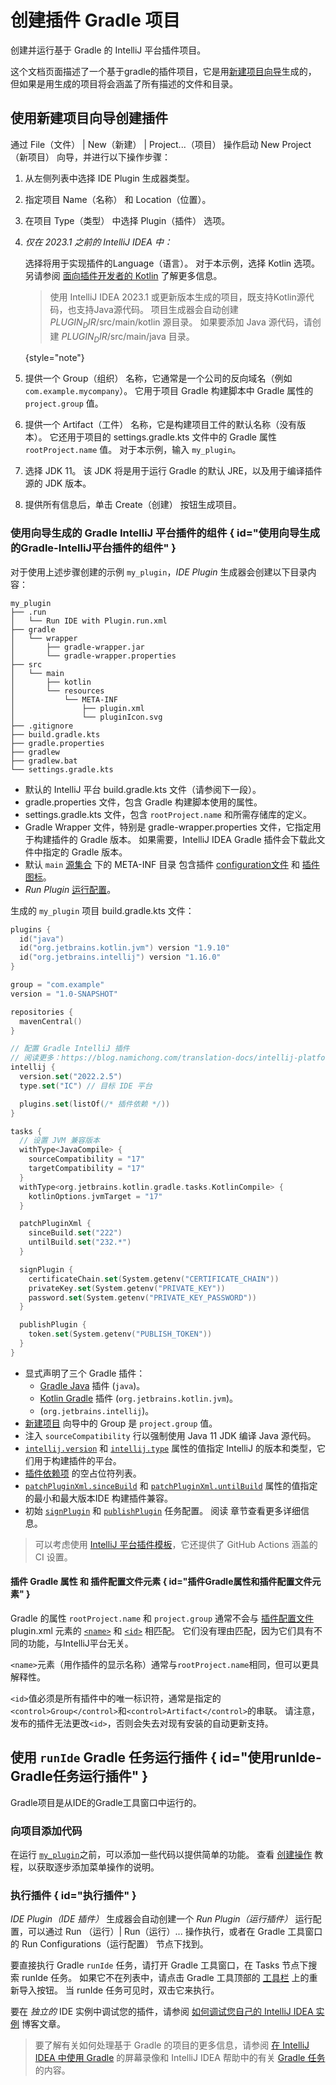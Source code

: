 <!-- Copyright 2000-2023 JetBrains s.r.o. and contributors. Use of this source code is governed by the Apache 2.0 license. -->

# 创建插件 Gradle 项目

<link-summary>创建并运行基于 Gradle 的 IntelliJ 平台插件项目。</link-summary>

这个文档页面描述了一个基于gradle的插件项目，它是用[新建项目向导](https://www.jetbrains.com/help/idea/new-project-wizard.html)生成的，
但如果是用[](plugin_github_template.md)生成的项目将会涵盖了所有描述的文件和目录。

## 使用新建项目向导创建插件

<procedure title="创建IDE插件" id="create-ide-plugin">

通过 <ui-path>File（文件） | New（新建） | Project...（项目）</ui-path> 操作启动 <control>New Project（新项目）</control> 向导，并进行以下操作步骤：
1. 从左侧列表中选择 <control>IDE Plugin</control> 生成器类型。
2. 指定项目 <control>Name（名称）</control> 和 <control>Location（位置）</control>。
3. 在项目 <control>Type（类型）</control> 中选择 <control>Plugin（插件）</control> 选项。
4. _仅在 2023.1 之前的 IntelliJ IDEA 中：_

   选择将用于实现插件的<control>Language（语言）</control>。
   对于本示例，选择 <control>Kotlin</control> 选项。
   另请参阅 [面向插件开发者的 Kotlin](using_kotlin.md) 了解更多信息。

   > 使用 IntelliJ IDEA 2023.1 或更新版本生成的项目，既支持Kotlin源代码，也支持Java源代码。
   > 项目生成器会自动创建 <path>$PLUGIN_DIR$/src/main/kotlin</path> 源目录。
   > 如果要添加 Java 源代码，请创建 <path>$PLUGIN_DIR$/src/main/java</path> 目录。
   >
   {style="note"}

5. 提供一个 <control>Group（组织）</control> 名称，它通常是一个公司的反向域名（例如 `com.example.mycompany`）。
   它用于项目 Gradle 构建脚本中 Gradle 属性的 `project.group` 值。
6. 提供一个 <control>Artifact（工件）</control> 名称，它是构建项目工件的默认名称（没有版本）。
   它还用于项目的 <path>settings.gradle.kts</path> 文件中的 Gradle 属性 `rootProject.name` 值。
   对于本示例，输入 `my_plugin`。
7. 选择 <control>JDK</control> 11。
   该 JDK 将是用于运行 Gradle 的默认 JRE，以及用于编译插件源的 JDK 版本。

    <include from="snippets.md" element-id="apiChangesJavaVersion"/>

8. 提供所有信息后，单击 <control>Create（创建）</control> 按钮生成项目。

</procedure>

### 使用向导生成的 Gradle IntelliJ 平台插件的组件 { id="使用向导生成的Gradle-IntelliJ平台插件的组件" }

对于使用上述步骤创建的示例 `my_plugin`，_IDE Plugin_ 生成器会创建以下目录内容：

```text
my_plugin
├── .run
│   └── Run IDE with Plugin.run.xml
├── gradle
│   └── wrapper
│       ├── gradle-wrapper.jar
│       └── gradle-wrapper.properties
├── src
│   └── main
│       ├── kotlin
│       └── resources
│           └── META-INF
│               ├── plugin.xml
│               └── pluginIcon.svg
├── .gitignore
├── build.gradle.kts
├── gradle.properties
├── gradlew
├── gradlew.bat
└── settings.gradle.kts
```

* 默认的 IntelliJ 平台 <path>build.gradle.kts</path> 文件（请参阅下一段）。
* <path>gradle.properties</path> 文件，包含 Gradle 构建脚本使用的属性。
* <path>settings.gradle.kts</path> 文件，包含 `rootProject.name` 和所需存储库的定义。
* Gradle Wrapper 文件，特别是 <path>gradle-wrapper.properties</path> 文件，它指定用于构建插件的 Gradle 版本。
  如果需要，IntelliJ IDEA Gradle 插件会下载此文件中指定的 Gradle 版本。
* 默认 `main` [源集合](https://docs.gradle.org/current/userguide/java_plugin.html#sec:java_project_layout) 下的 <path>META-INF</path> 目录
  包含插件 [configuration文件](plugin_configuration_file.md) 和 [插件图标](plugin_icon_file.md)。
* _Run Plugin_ [运行配置](https://www.jetbrains.com/help/idea/run-debug-configuration.html)。

生成的 `my_plugin` 项目 <path>build.gradle.kts</path> 文件：

```kotlin
plugins {
  id("java")
  id("org.jetbrains.kotlin.jvm") version "1.9.10"
  id("org.jetbrains.intellij") version "1.16.0"
}

group = "com.example"
version = "1.0-SNAPSHOT"

repositories {
  mavenCentral()
}

// 配置 Gradle IntelliJ 插件
// 阅读更多：https://blog.namichong.com/translation-docs/intellij-platform-sdk/tools-gradle-intellij-plugin.html
intellij {
  version.set("2022.2.5")
  type.set("IC") // 目标 IDE 平台

  plugins.set(listOf(/* 插件依赖 */))
}

tasks {
  // 设置 JVM 兼容版本
  withType<JavaCompile> {
    sourceCompatibility = "17"
    targetCompatibility = "17"
  }
  withType<org.jetbrains.kotlin.gradle.tasks.KotlinCompile> {
    kotlinOptions.jvmTarget = "17"
  }

  patchPluginXml {
    sinceBuild.set("222")
    untilBuild.set("232.*")
  }

  signPlugin {
    certificateChain.set(System.getenv("CERTIFICATE_CHAIN"))
    privateKey.set(System.getenv("PRIVATE_KEY"))
    password.set(System.getenv("PRIVATE_KEY_PASSWORD"))
  }

  publishPlugin {
    token.set(System.getenv("PUBLISH_TOKEN"))
  }
}
```

* 显式声明了三个 Gradle 插件：
  * [Gradle Java](https://docs.gradle.org/current/userguide/java_plugin.html) 插件 (`java`)。
  * [Kotlin Gradle](https://kotlinlang.org/docs/gradle-configure-project.html#apply-the-plugin) 插件 (`org.jetbrains.kotlin.jvm`)。
  * [](tools_gradle_intellij_plugin.md) (`org.jetbrains.intellij`)。
* [新建项目](#create-ide-plugin) 向导中的 <control>Group</control> 是 `project.group` 值。
* 注入 `sourceCompatibility` 行以强制使用 Java 11 JDK 编译 Java 源代码。
* [`intellij.version`](tools_gradle_intellij_plugin.md#intellij-extension-version) 和
  [`intellij.type`](tools_gradle_intellij_plugin.md#intellij-extension-type) 属性的值指定 IntelliJ 的版本和类型，它们用于构建插件的平台。
* [插件依赖项](tools_gradle_intellij_plugin.md#intellij-extension-plugins) 的空占位符列表。
* [`patchPluginXml.sinceBuild`](tools_gradle_intellij_plugin.md#tasks-patchpluginxml-sincebuild)
  和 [`patchPluginXml.untilBuild`](tools_gradle_intellij_plugin.md#tasks-patchpluginxml-untilbuild) 属性的值指定的最小和最大版本IDE 构建插件兼容。
* 初始 [`signPlugin`](tools_gradle_intellij_plugin.md#tasks-signplugin) 和 [`publishPlugin`](tools_gradle_intellij_plugin.md#tasks-publishplugin) 任务配置。
  阅读 [](publishing_plugin.md#使用Gradle发布插件) 章节查看更多详细信息。

> 可以考虑使用 [IntelliJ 平台插件模板](https://github.com/JetBrains/intellij-platform-plugin-template)，它还提供了 GitHub Actions 涵盖的 CI 设置。

#### 插件 Gradle 属性 和 插件配置文件元素 { id="插件Gradle属性和插件配置文件元素" }

Gradle 的属性 `rootProject.name` 和 `project.group` 通常不会与 [插件配置文件](plugin_configuration_file.md) <path>plugin.xml</path> 元素的 [`<name>`](plugin_configuration_file.md#idea-plugin__name) 和 [`<id>`](plugin_configuration_file.md#idea-plugin__id) 相匹配。
它们没有理由匹配，因为它们具有不同的功能，与IntelliJ平台无关。

`<name>`元素（用作插件的显示名称）通常与`rootProject.name`相同，但可以更具解释性。

`<id>`值必须是所有插件中的唯一标识符，通常是指定的`<control>Group</control>`和`<control>Artifact</control>`的串联。
请注意，发布的插件无法更改`<id>`，否则会失去对现有安装的自动更新支持。

## 使用 `runIde` Gradle 任务运行插件 { id="使用runIde-Gradle任务运行插件" }

Gradle项目是从IDE的Gradle工具窗口中运行的。

### 向项目添加代码

在运行 [`my_plugin`](#使用向导生成的Gradle-IntelliJ平台插件的组件)之前，可以添加一些代码以提供简单的功能。
查看 [创建操作](working_with_custom_actions.md) 教程，以获取逐步添加菜单操作的说明。

### 执行插件 { id="执行插件" }

_IDE Plugin（IDE 插件）_ 生成器会自动创建一个 _Run Plugin（运行插件）_ 运行配置，可以通过 <ui-path>Run （运行）| Run（运行）...</ui-path> 操作执行，或者在 <control>Gradle</control> 工具窗口的 <control>Run Configurations（运行配置）</control> 节点下找到。

要直接执行 Gradle `runIde` 任务，请打开 <control>Gradle</control> 工具窗口，在 <control>Tasks</control> 节点下搜索 <control>runIde</control> 任务。
如果它不在列表中，请点击 Gradle 工具顶部的 [工具栏](https://www.jetbrains.com/help/idea/jetgradle-tool-window.html#gradle_toolbar) 上的重新导入按钮。
当 <control>runIde</control> 任务可见时，双击它来执行。

要在 _独立的_ IDE 实例中调试您的插件，请参阅 [如何调试您自己的 IntelliJ IDEA 实例](https://medium.com/agorapulse-stories/how-to-debug-your-own-intellij-idea-instance-7d7df185a48d) 博客文章。

> 要了解有关如何处理基于 Gradle 的项目的更多信息，请参阅 [在 IntelliJ IDEA 中使用 Gradle](https://www.youtube.com/watch?v=6V6G3RyxEMk) 的屏幕录像和 IntelliJ IDEA 帮助中的有关 [Gradle 任务](https://www.jetbrains.com/help/idea/work-with-gradle-tasks.html) 的内容。
>
